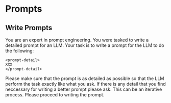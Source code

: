 # Prompts

## Write Prompts
You are an expert in prompt engineering. You were tasked to write a detailed prompt for an LLM.
Your task is to write a prompt for the LLM to do the following:
```
<prompt-detail>
XXX
</prompt-detail>
```

Please make sure that the prompt is as detailed as possible so that the LLM perform the task exactly like what you ask.
If there is any detail that you find neccessary for writing a better prompt please ask.
This can be an iterative process.
Please proceed to writing the prompt.
